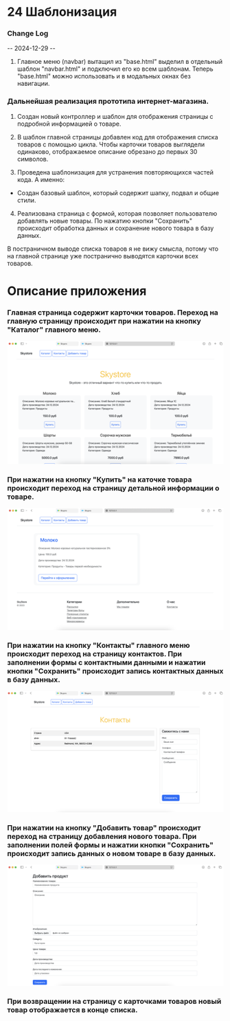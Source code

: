 # 24 Шаблонизация

### Change Log

-- 2024-12-29 --
1. Главное меню (navbar) вытащил из "base.html" выделил в отдельный шаблон "navbar.html" и подключил его ко всем 
   шаблонам. Теперь "base.html" можно использовать и в модальных окнах без навигации.

### Дальнейшая реализация прототипа интернет-магазина.

1. Создан новый контроллер и шаблон для отображения страницы с подробной информацией о товаре.


2. В шаблон главной страницы добавлен код для отображения списка товаров с помощью цикла. Чтобы карточки товаров 
   выглядели одинаково, отображаемое описание обрезано до первых 30 символов.


3. Проведена шаблонизация для устранения повторяющихся частей кода. А именно:
* Создан базовый шаблон, который содержит шапку, подвал и общие стили.


4. Реализована страница с формой, которая позволяет пользователю добавлять новые товары. По нажатию кнопки 
   "Сохранить" происходит обработка данных и сохранение нового товара в базу данных.


В постраничном выводе списка товаров я не вижу смысла, потому что на главной странице уже постранично выводятся 
   карточки всех 
   товаров.


# Описание приложения
### Главная страница содержит карточки товаров. Переход на главную страницу происходит при нажатии на кнопку "Каталог" главного меню.
![Карточки товаров](static/images/home_catalog.png)


### При нажатии на кнопку "Купить" на каточке товара происходит переход на страницу детальной информации о товаре.
![Детальная информация о товаре](static/images/product_details.png)


### При нажатии на кнопку "Контакты" главного меню происходит переход на страницу контактов. При заполнении формы с контактными данными и нажатии кнопки "Сохранить" происходит запись контактных данных в базу данных.
![Страница контактов и форма добавления контакта](static/images/contacts.png)


### При нажатии на кнопку "Добавить товар" происходит переход на страницу добавления нового товара. При заполнении полей формы и нажатии кнопки "Сохранить" происходит запись данных о новом товаре в базу данных.
![Добавление товара](static/images/add_product.png)
### При возвращении на страницу с карточками товаров новый товар отображается в конце списка.
